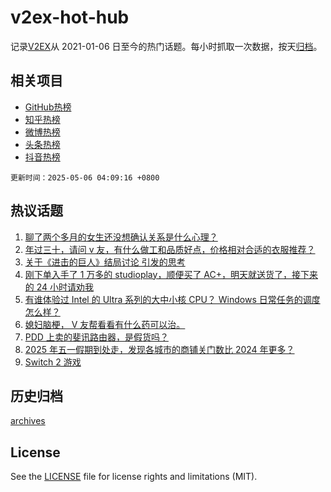 # v2ex-hot-hub

 记录[V2EX](https://www.v2ex.com/)从 2021-01-06 日至今的热门话题。每小时抓取一次数据，按天[归档](archives)。
 
 ## 相关项目

- [GitHub热榜](https://github.com/it985/github-hot-hub)
- [知乎热榜](https://github.com/it985/zhihu-hot-hub)
- [微博热榜](https://github.com/it985/weibo-hot-hub)
- [头条热榜](https://github.com/it985/toutiao-hot-hub)
- [抖音热榜](https://github.com/it985/douyin-hot-hub)


 `更新时间：2025-05-06 04:09:16 +0800`

## 热议话题

1. [聊了两个多月的女生还没想确认关系是什么心理？](https://www.v2ex.com/t/1129681)
1. [年过三十，请问 v 友，有什么做工和品质好点，价格相对合适的衣服推荐？](https://www.v2ex.com/t/1129698)
1. [关于《进击的巨人》结局讨论 引发的思考](https://www.v2ex.com/t/1129684)
1. [刚下单入手了 1 万多的 studioplay，顺便买了 AC+，明天就送货了，接下来的 24 小时请劝我](https://www.v2ex.com/t/1129711)
1. [有谁体验过 Intel 的 Ultra 系列的大中小核 CPU？ Windows 日常任务的调度怎么样？](https://www.v2ex.com/t/1129729)
1. [媳妇脑梗， V 友帮看看有什么药可以治。](https://www.v2ex.com/t/1129735)
1. [PDD 上卖的斐讯路由器，是假货吗？](https://www.v2ex.com/t/1129666)
1. [2025 年五一假期到处走，发现各城市的商铺关门数比 2024 年更多？](https://www.v2ex.com/t/1129677)
1. [Switch 2 游戏](https://www.v2ex.com/t/1129671)

## 历史归档

[archives](archives)

## License

See the [LICENSE](LICENSE) file for license rights and limitations (MIT).
